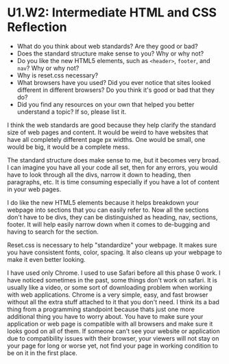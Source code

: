 # U1.W2: Intermediate HTML and CSS Reflection

* What do you think about web standards? Are they good or bad?
* Does the standard structure make sense to you? Why or why not?
* Do you like the new HTML5 elements, such as `<header>`, `footer`, and `nav`? Why or why not?
* Why is reset.css necessary? 
* What browsers have you used? Did you ever notice that sites looked different in different browsers? Do you think it's good or bad that they do?
* Did you find any resources on your own that helped you better understand a topic? If so, please list it.

I think the web standards are good because they help clarify the standard size of web pages and content. It would be weird to have websites that have all completely different page px widths. One would be small, one would be big, it would be a complete mess.

The standard structure does make sense to me, but it becomes very broad. I can imagine you have all your code all set, then for any errors, you would have to look through all the divs, narrow it down to heading, then paragraphs, etc. It is time consuming especially if you have a lot of content in your web pages.

I do like the new HTML5 elements because it helps breakdown your webpage into sections that you can easily refer to. Now all the sections don't have to be divs, they can be distinguished as heading, nav, sections, footer. It will help easily narrow down when it comes to de-bugging and having to search for the section.

Reset.css is necessary to help "standardize" your webpage. It makes sure you have consistent fonts, color, spacing. It also cleans up your webpage to make it even better looking.

I have used only Chrome. I used to use Safari before all this phase 0 work. I have noticed sometimes in the past, some things don't work on safari. It is usually like a video, or some sort of downloading problem when working with web applications. Chrome is a very simple, easy, and fast browser without all the extra stuff attached to it that you don't need. I think its a bad thing from a programming standpoint because thats just one more additional thing you have to worry about. You have to make sure your application or web page is compatible with all browsers and make sure it looks good on all of them. If someone can't see your website or application due to compatibility issues with their browser, your viewers will not stay on your page for long or worse yet, not find your page in working condition to be on it in the first place.
